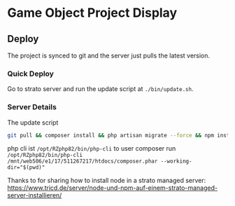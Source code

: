 # Game Object Project Display

## Deploy

The project is synced to git and the server just pulls the latest version.

### Quick Deploy

Go to strato server and run the update script at `./bin/update.sh`.

### Server Details

The update script
```bash
git pull && composer install && php artisan migrate --force && npm install && npm run build
```

php cli ist `/opt/RZphp82/bin/php-cli`
to user composer run `/opt/RZphp82/bin/php-cli /mnt/web506/e1/17/511267217/htdocs/composer.phar --working-dir="$(pwd)"`


Thanks to for sharing how to install node in a strato managed server:
https://www.tricd.de/server/node-und-npm-auf-einem-strato-managed-server-installieren/
